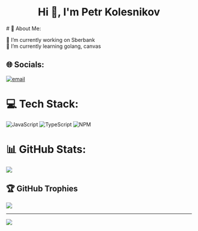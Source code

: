 <h1 align="center">Hi 👋, I'm Petr Kolesnikov</h1>
# 💫 About Me:


🔭 I’m currently working on Sberbank<br>🌱 I’m currently learning golang, canvas

## 🌐 Socials:
[![email](https://img.shields.io/badge/Email-D14836?logo=gmail&logoColor=white)](mailto:ptrklsnkv@gmail.com) 
# 💻 Tech Stack:
![JavaScript](https://img.shields.io/badge/javascript-%23323330.svg?style=for-the-badge&logo=javascript&logoColor=%23F7DF1E) ![TypeScript](https://img.shields.io/badge/typescript-%23007ACC.svg?style=for-the-badge&logo=typescript&logoColor=white) ![NPM](https://img.shields.io/badge/NPM-%23CB3837.svg?style=for-the-badge&logo=npm&logoColor=white)
# 📊 GitHub Stats:
![](https://github-readme-streak-stats.herokuapp.com/?user=KolesnikovP&theme=dark&hide_border=false)<br/>

## 🏆 GitHub Trophies
![](https://github-profile-trophy.vercel.app/?username=KolesnikovP&theme=github_dark&no-frame=false&no-bg=true&margin-w=4)

---
[![](https://visitcount.itsvg.in/api?id=KolesnikovP&icon=0&color=0)](https://visitcount.itsvg.in)
<!-- Proudly created with GPRM ( https://gprm.itsvg.in ) -->
